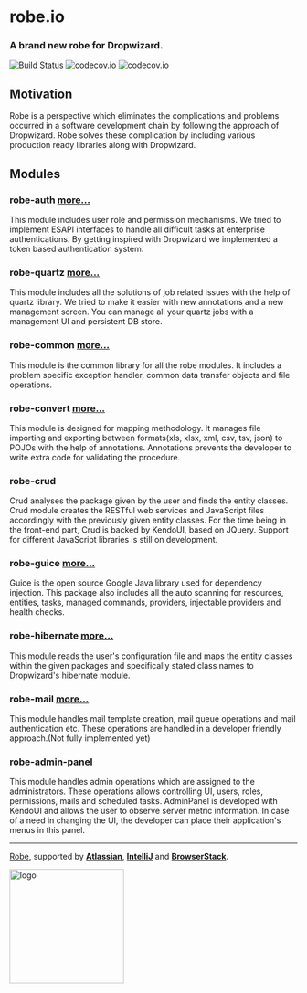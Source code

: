 
# robe.io

### A brand new robe for Dropwizard.

[![Build Status](https://travis-ci.org/robeio/robe.svg?branch=DW1.0-migration)](https://travis-ci.org/robeio/robe)
[![codecov.io](https://codecov.io/github/robeio/robe/coverage.svg?branch=DW1.0-migration)](https://codecov.io/github/robeio/robe?branch=DW1.0-migration)
![codecov.io](https://codecov.io/github/robeio/robe/branch.svg?branch=DW1.0-migration)


## Motivation
Robe is a perspective which eliminates the complications and problems occurred in a software development chain by following the approach of Dropwizard.
Robe solves these complication by including various production ready libraries along with Dropwizard.

## Modules
### robe-auth [more...](./docs/en/modules/robe-auth.md)
This module includes user role and permission mechanisms. We tried to implement ESAPI interfaces to handle all difficult tasks at enterprise authentications. By getting inspired with Dropwizard we implemented a token based authentication system. 

### robe-quartz [more...](./docs/en/modules/robe-quartz.md)
This module includes all the solutions of job related issues with the help of quartz library. We tried to make it easier with new annotations and a new management screen. You can manage all your quartz jobs with a management UI and persistent DB store.

### robe-common [more...](./docs/en/modules/robe-common.md)
 This module is the common library for all the robe modules. It includes a problem specific exception handler, common data transfer objects and file operations.

### robe-convert [more...](./docs/en/modules/robe-convert.md)
This module is designed for mapping methodology. It manages file importing and exporting between formats(xls, xlsx, xml, csv, tsv, json) to POJOs with the help of annotations. Annotations prevents the developer to write extra code for validating the procedure. 

### robe-crud 
Crud analyses the package given by the user and finds the entity classes. Crud module creates the RESTful web services and JavaScript files accordingly with the previously given entity classes. For the time being in the front-end part, Crud is backed by KendoUI, based on JQuery. Support for different JavaScript libraries is still on development.

### robe-guice  [more...](./docs/en/modules/robe-convert.md)
Guice is the open source Google Java library used for dependency injection. This package also includes all the auto scanning for resources, entities, tasks, managed commands, providers, injectable providers and health checks.

### robe-hibernate [more...](./docs/en/modules/robe-hibernate.md)
This module reads the user's configuration file and maps the entity classes within the given packages and specifically stated class names to Dropwizard's hibernate module.

### robe-mail [more...](./docs/en/modules/robe-mail.md)
This module handles mail template creation, mail queue operations and mail authentication etc. These operations are handled in a developer friendly approach.(Not fully implemented yet)

### robe-admin-panel 
This module handles admin operations which are assigned to the administrators. These operations allows controlling UI, users, roles, permissions, mails and scheduled tasks. AdminPanel is developed with KendoUI and allows the user to observe server metric information. In case of a need in changing the UI, the developer can place their application's menus in this panel. 


---

[Robe](http://www.robe.io), supported by [**Atlassian**](https://www.atlassian.com/), [**IntelliJ**](https://www.jetbrains.com/idea) and [**BrowserStack**](http://www.browserstack.com/).

<img src="./docs/robe.png" alt="logo" width="200">

